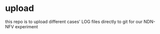 # upload
this repo is to upload different cases' LOG files directly to git for our NDN-NFV experiment
